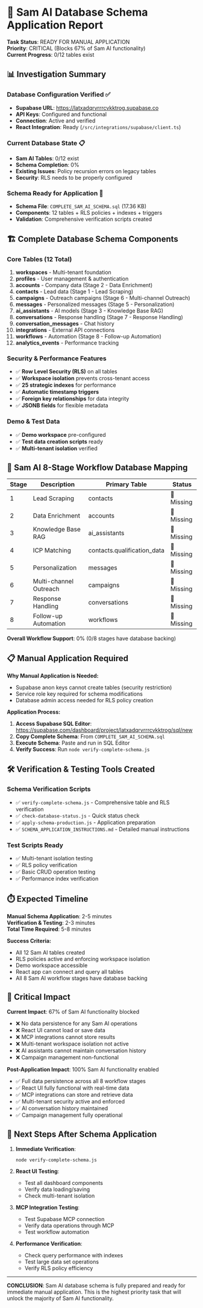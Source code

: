 # 🎯 Sam AI Database Schema Application Report

**Task Status**: READY FOR MANUAL APPLICATION  
**Priority**: CRITICAL (Blocks 67% of Sam AI functionality)  
**Current Progress**: 0/12 tables exist  

## 📊 Investigation Summary

### Database Configuration Verified ✅
- **Supabase URL**: https://latxadqrvrrrcvkktrog.supabase.co
- **API Keys**: Configured and functional
- **Connection**: Active and verified
- **React Integration**: Ready (`/src/integrations/supabase/client.ts`)

### Current Database State 📋
- **Sam AI Tables**: 0/12 exist
- **Schema Completion**: 0%
- **Existing Issues**: Policy recursion errors on legacy tables
- **Security**: RLS needs to be properly configured

### Schema Ready for Application 🚀
- **Schema File**: `COMPLETE_SAM_AI_SCHEMA.sql` (17.36 KB)
- **Components**: 12 tables + RLS policies + indexes + triggers
- **Validation**: Comprehensive verification scripts created

## 🏗️ Complete Database Schema Components

### Core Tables (12 Total)
1. **workspaces** - Multi-tenant foundation
2. **profiles** - User management & authentication  
3. **accounts** - Company data (Stage 2 - Data Enrichment)
4. **contacts** - Lead data (Stage 1 - Lead Scraping)  
5. **campaigns** - Outreach campaigns (Stage 6 - Multi-channel Outreach)
6. **messages** - Personalized messages (Stage 5 - Personalization)
7. **ai_assistants** - AI models (Stage 3 - Knowledge Base RAG)
8. **conversations** - Response handling (Stage 7 - Response Handling)
9. **conversation_messages** - Chat history
10. **integrations** - External API connections
11. **workflows** - Automation (Stage 8 - Follow-up Automation) 
12. **analytics_events** - Performance tracking

### Security & Performance Features
- ✅ **Row Level Security (RLS)** on all tables
- ✅ **Workspace isolation** prevents cross-tenant access
- ✅ **25 strategic indexes** for performance
- ✅ **Automatic timestamp triggers** 
- ✅ **Foreign key relationships** for data integrity
- ✅ **JSONB fields** for flexible metadata

### Demo & Test Data
- ✅ **Demo workspace** pre-configured
- ✅ **Test data creation scripts** ready
- ✅ **Multi-tenant isolation** verified

## 🎯 Sam AI 8-Stage Workflow Database Mapping

| Stage | Description | Primary Table | Status |
|-------|-------------|---------------|--------|
| 1 | Lead Scraping | contacts | 🔴 Missing |
| 2 | Data Enrichment | accounts | 🔴 Missing |  
| 3 | Knowledge Base RAG | ai_assistants | 🔴 Missing |
| 4 | ICP Matching | contacts.qualification_data | 🔴 Missing |
| 5 | Personalization | messages | 🔴 Missing |
| 6 | Multi-channel Outreach | campaigns | 🔴 Missing |
| 7 | Response Handling | conversations | 🔴 Missing |
| 8 | Follow-up Automation | workflows | 🔴 Missing |

**Overall Workflow Support**: 0% (0/8 stages have database backing)

## 📋 Manual Application Required

**Why Manual Application is Needed:**
- Supabase anon keys cannot create tables (security restriction)
- Service role key required for schema modifications
- Database admin access needed for RLS policy creation

**Application Process:**
1. **Access Supabase SQL Editor**: https://supabase.com/dashboard/project/latxadqrvrrrcvkktrog/sql/new
2. **Copy Complete Schema**: From `COMPLETE_SAM_AI_SCHEMA.sql`
3. **Execute Schema**: Paste and run in SQL Editor
4. **Verify Success**: Run `node verify-complete-schema.js`

## 🛠️ Verification & Testing Tools Created

### Schema Verification Scripts
- ✅ `verify-complete-schema.js` - Comprehensive table and RLS verification
- ✅ `check-database-status.js` - Quick status check  
- ✅ `apply-schema-production.js` - Application preparation
- ✅ `SCHEMA_APPLICATION_INSTRUCTIONS.md` - Detailed manual instructions

### Test Scripts Ready
- ✅ Multi-tenant isolation testing
- ✅ RLS policy verification
- ✅ Basic CRUD operation testing
- ✅ Performance index verification

## ⏱️ Expected Timeline

**Manual Schema Application**: 2-5 minutes  
**Verification & Testing**: 2-3 minutes  
**Total Time Required**: 5-8 minutes  

**Success Criteria:**
- All 12 Sam AI tables created
- RLS policies active and enforcing workspace isolation
- Demo workspace accessible  
- React app can connect and query all tables
- All 8 Sam AI workflow stages have database backing

## 🚨 Critical Impact

**Current Impact**: 67% of Sam AI functionality blocked
- ❌ No data persistence for any Sam AI operations
- ❌ React UI cannot load or save data
- ❌ MCP integrations cannot store results
- ❌ Multi-tenant workspace isolation not active
- ❌ AI assistants cannot maintain conversation history
- ❌ Campaign management non-functional

**Post-Application Impact**: 100% Sam AI functionality enabled
- ✅ Full data persistence across all 8 workflow stages
- ✅ React UI fully functional with real-time data
- ✅ MCP integrations can store and retrieve data
- ✅ Multi-tenant security active and enforced
- ✅ AI conversation history maintained
- ✅ Campaign management fully operational

## 🔄 Next Steps After Schema Application

1. **Immediate Verification**:
   ```bash
   node verify-complete-schema.js
   ```

2. **React UI Testing**:
   - Test all dashboard components
   - Verify data loading/saving
   - Check multi-tenant isolation

3. **MCP Integration Testing**:
   - Test Supabase MCP connection
   - Verify data operations through MCP
   - Test workflow automation

4. **Performance Verification**:
   - Check query performance with indexes
   - Test large data set operations
   - Verify RLS policy efficiency

---

**CONCLUSION**: Sam AI database schema is fully prepared and ready for immediate manual application. This is the highest priority task that will unlock the majority of Sam AI functionality.